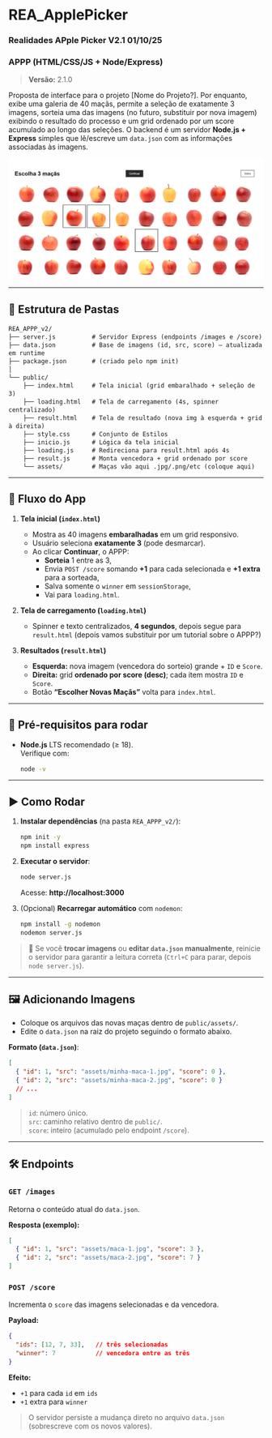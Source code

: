 # REA_ApplePicker

### Realidades APple Picker V2.1   01/10/25

### APPP (HTML/CSS/JS + Node/Express)
> **Versão:** 2.1.0 

Proposta de interface para o projeto [Nome do Projeto?]. Por enquanto, exibe uma galeria de 40 maçãs, permite a seleção de exatamente 3 imagens, sorteia uma das imagens (no futuro, substituir por nova imagem) exibindo o resultado do processo e um grid ordenado por um score acumulado ao longo das seleções. O backend é um servidor **Node.js + Express** simples que lê/escreve um `data.json` com as informações associadas às imagens.


![alt text](image.png)



---

## 📁 Estrutura de Pastas

```
REA_APPP_v2/
├── server.js          # Servidor Express (endpoints /images e /score)
├── data.json          # Base de imagens (id, src, score) — atualizada em runtime
├── package.json       # (criado pelo npm init)
│
└── public/
    ├── index.html     # Tela inicial (grid embaralhado + seleção de 3)
    ├── loading.html   # Tela de carregamento (4s, spinner centralizado)
    ├── result.html    # Tela de resultado (nova img à esquerda + grid à direita)
    ├── style.css      # Conjunto de Estilos
    ├── inicio.js      # Lógica da tela inicial
    ├── loading.js     # Redireciona para result.html após 4s
    ├── result.js      # Monta vencedora + grid ordenado por score
    └── assets/        # Maças vão aqui .jpg/.png/etc (coloque aqui)
```

---

## 🧩 Fluxo do App

1. **Tela inicial (`index.html`)**  
   - Mostra as 40 imagens **embaralhadas** em um grid responsivo.  
   - Usuário seleciona **exatamente 3** (pode desmarcar).  
   - Ao clicar **Continuar**, o APPP:
     - **Sorteia** 1 entre as 3,
     - Envia `POST /score` somando **+1** para cada selecionada e **+1 extra** para a sorteada,
     - Salva somente o `winner` em `sessionStorage`,
     - Vai para `loading.html`.

2. **Tela de carregamento (`loading.html`)**  
   - Spinner e texto centralizados, **4 segundos**, depois segue para `result.html` (depois vamos substituir por um tutorial sobre o APPP?)

3. **Resultados (`result.html`)**  
   - **Esquerda:** nova imagem (vencedora do sorteio) grande + `ID` e `Score`.  
   - **Direita:** grid **ordenado por score (desc)**; cada item mostra `ID` e `Score`.  
   - Botão **“Escolher Novas Maçãs”** volta para `index.html`.

---

## 🔧 Pré‑requisitos para rodar

- **Node.js** LTS recomendado (≥ 18).  
  Verifique com:
  ```bash
  node -v
  ```

---

## ▶️ Como Rodar

1. **Instalar dependências** (na pasta `REA_APPP_v2/`):
   ```bash
   npm init -y
   npm install express
   ```

2. **Executar o servidor**:
   ```bash
   node server.js
   ```
   Acesse: **http://localhost:3000**

3. (Opcional) **Recarregar automático** com `nodemon`:
   ```bash
   npm install -g nodemon
   nodemon server.js
   ```

> 🔁 Se você **trocar imagens** ou **editar `data.json` manualmente**, reinicie o servidor para garantir a leitura correta (`Ctrl+C` para parar, depois `node server.js`).

---

## 🖼️ Adicionando Imagens

- Coloque os arquivos das novas maças dentro de `public/assets/`.  
- Edite o `data.json` na raiz do projeto seguindo o formato abaixo.

**Formato (`data.json`)**:
```json
[
  { "id": 1, "src": "assets/minha-maca-1.jpg", "score": 0 },
  { "id": 2, "src": "assets/minha-maca-2.jpg", "score": 0 }
  // ...
]
```

> `id`: número único.  
> `src`: caminho relativo dentro de `public/`.  
> `score`: inteiro (acumulado pelo endpoint `/score`).

---

## 🛠️ Endpoints

### `GET /images`
Retorna o conteúdo atual do `data.json`.

**Resposta (exemplo):**
```json
[
  { "id": 1, "src": "assets/maca-1.jpg", "score": 3 },
  { "id": 2, "src": "assets/maca-2.jpg", "score": 7 }
]
```

### `POST /score`
Incrementa o `score` das imagens selecionadas e da vencedora.

**Payload:**
```json
{
  "ids": [12, 7, 33],   // três selecionadas
  "winner": 7           // vencedora entre as três
}
```
**Efeito:**
- `+1` para cada `id` em `ids`
- `+1` extra para `winner`

> O servidor persiste a mudança direto no arquivo `data.json` (sobrescreve com os novos valores).